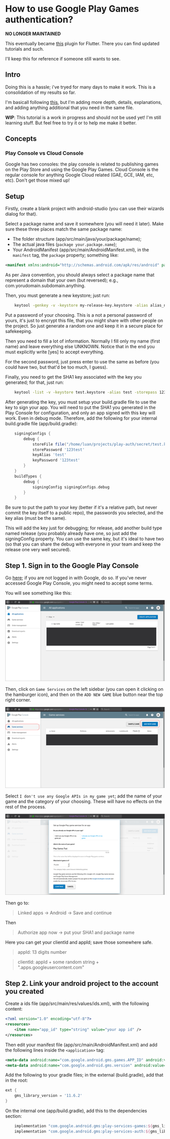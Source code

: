 # How to use Google Play Games authentication?

**NO LONGER MAINTAINED**

This eventually became [this](https://github.com/luanpotter/play_games) plugin for Flutter. There you can find updated tutorials and such.

I'll keep this for reference if someone still wants to see.

## Intro

Doing this is a hassle; i've tryed for many days to make it work. This is a consolidation of my results so far.

I'm basicall following [this](https://developers.google.com/games/services/console/enabling), but I'm adding more depth, details, explanations, and adding anything additional that you need in the same file.

**WIP**: This tutorial is a work in progress and should not be used yet! I'm still learning stuff. But feel free to try it or to help me make it better.

## Concepts

### Play Console vs Cloud Console

Google has two consoles: the play console is related to publishing games on the Play Store and using the Google Play Games. Cloud Console is the regular console for anything Google Cloud related (GAE, GCE, IAM, etc, etc). Don't get those mixed up!

## Setup

Firstly, create a blank project with android-studio (you can use their wizards dialog for that).

Select a package name and save it somewhere (you will need it later). Make sure these three places match the same package name:

 * The folder structure (app/src/main/java/your/package/name);
 * The actual java files (`package your.package.name`);
 * Your AndroidManifest (app/src/main/AndroidManifest.xml), in the `manifest` tag, the `package` property; something like:

```xml
<manifest xmlns:android="http://schemas.android.com/apk/res/android" package="your.package.name">
```

As per Java convention, you should always select a package name that represent a domain that your own (but reversed); e.g., com.yorudomain.subdomain.anything.

Then, you must generate a new keystore; just run:

```bash
    keytool -genkey -v -keystore my-release-key.keystore -alias alias_name -keyalg RSA -keysize 2048 -validity 10000
```

Put a password of your choosing. This is a not a personal password of yours, it's just to encrypt this file, that you might share with other people on the project. So just generate a random one and keep it in a secure place for safekeeping.

Then you need to fill a lot of information. Normally I fill only my name (first name) and leave everything else UNKNOWN. Notice that in the end you must explicitly write [yes] to accept everything.

For the second password, just press enter to use the same as before (you could have two, but that'd be too much, I guess).

Finally, you need to get the SHA1 key associated with the key you generated; for that, just run:

```bash
    keytool -list -v -keystore test.keystore -alias test -storepass 123test -keypass 123test 2> /dev/null | grep "SHA1:" | rex '\s*SHA1: (.*)' '$1'
```

After generating the key, you must setup your build.gradle file to use the key to sign your app. You will need to put the SHA1 you generated in the Play Console for configuration, and only an app signed with this key will work. Even in debug mode. Therefore, add the following for your internal build.gradle file (app/build.gradle):

```groovy
    signingConfigs {
        debug {
            storeFile file("/home/luan/projects/play-auth/secret/test.keystore")
            storePassword '123test'
            keyAlias 'test'
            keyPassword '123test'
        }
    }
    buildTypes {
        debug {
            signingConfig signingConfigs.debug
        }
    }
```

Be sure to put the path to your key (better if it's a relative path, but never commit the key itself to a public repo), the passwords you selected, and the key alias (must be the same).

This will add the key just for debugging; for release, add another build type named release (you probably already have one, so just add the signingConfig property. You can use the same key, but it's ideal to have two (so that you can share the debug with everyone in your team and keep the release one very well secured).

## Step 1. Sign in to the Google Play Console

Go [here](https://play.google.com/apps/publish/); if you are not logged in with Google, do so. If you've never accessed Google Play Console, you might need to accept some terms.

You will see something like this:

![1](images/1_play_console.png)

Then, click on `Game Services` on the left sidebar (you can open it clicking on the hamburger icon), and then on the `ADD NEW GAME` blue button near the top right corner.

![2](images/2_play_console_games.png)

Select `I don't use any Google APIs in my game yet`; add the name of your game and the category of your choosing. These will have no effects on the rest of the process.

![3](images/3_play_console_new_game.png)

Then go to:

> Linked apps -> Android -> Save and continue

Then

> Authorize app now -> put your SHA1 and package name

Here you can get your clientId and appId; save those somewhere safe.

> appId: 13 digits number

> clientId: appId + some random string + ".apps.googleusercontent.com"

## Step 2. Link your android project to the account you created

Create a ids file (app/src/main/res/values/ids.xml), with the following content:

```xml
<?xml version="1.0" encoding="utf-8"?>
<resources>
    <item name="app_id" type="string" value="your app id" />
</resources>
```

Then edit your manifest file (app/src/main/AndroidManifest.xml) and add the following lines inside the `<application>` tag:

```xml
<meta-data android:name="com.google.android.gms.games.APP_ID" android:value="@string/app_id" />
<meta-data android:name="com.google.android.gms.version" android:value="@integer/google_play_services_version"/>
```

Add the following to your gradle files; in the external (build.gradle), add that in the root:

```groovy
ext {
    gms_library_version = '11.6.2'
}
```

On the internal one (app/build.gradle), add this to the dependencies section:
```groovy
    implementation "com.google.android.gms:play-services-games:${gms_library_version}"
    implementation "com.google.android.gms:play-services-auth:${gms_library_version}"
```

